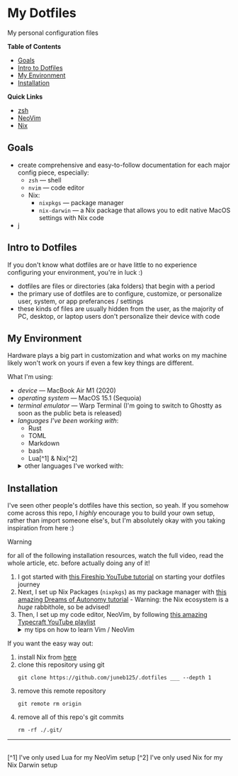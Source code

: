 # My Dotfiles
My personal configuration files

**Table of Contents**
* [Goals](#goals)
* [Intro to Dotfiles](#intro-to-dotfiles)
* [My Environment](#my-environment)
* [Installation](#installation)

**Quick Links**
* [zsh](https://github.com/juneb125/.dotfiles/tree/main/.zshrc)
* [NeoVim](https://github.com/juneb125/.dotfiles/tree/main/.config/nvim)
* [Nix](https://github.com/juneb125/.dotfiles/tree/main/.config/nix-darwin)

## Goals
* create comprehensive and easy-to-follow documentation for each major config piece, especially:
    * `zsh` &mdash; shell
    * `nvim` &mdash; code editor
    * Nix:
        * `nixpkgs` &mdash; package manager
        * `nix-darwin` &mdash; a Nix package that allows you to edit native MacOS settings with Nix code
* j

## Intro to Dotfiles
If you don't know what dotfiles are or have little to no experience configuring your environment, you're in luck :)<br/>
* dotfiles are files or directories (aka folders) that begin with a period
* the primary use of dotfiles are to configure, customize, or personalize user, system, or app preferances / settings
* these kinds of files are usually hidden from the user, as the majority of PC, desktop, or laptop users don't personalize their device with code 

## My Environment
Hardware plays a big part in customization and what works on my machine likely won't work on yours if even a few key things are different.

What I'm using:
* *device* &mdash; MacBook Air M1 (2020)
* *operating system* &mdash; MacOS 15.1 (Sequoia)
* *terminal emulator* &mdash; Warp Terminal (I'm going to switch to Ghostty as soon as the public beta is released)
* *languages I've been working with*:
    * Rust
    * TOML
    * Markdown
    * bash
    * Lua[^1] & Nix[^2]
    <details>
        <summary>other languages I've worked with:</summary>
        <ul>
            <li>HTML5 & CSS3</li>
            <li>JavaScript</li>
            <li>TypeScript</li>
            <li>React (JSX and TSX)</li>
            <li>Swift & SwiftUI</li>
            <li>JSON & YAML</li>
        </ul>
    </details>

## Installation
I've seen other people's dotfiles have this section, so yeah. If you somehow come across this repo, I *highly* encourage you to build your own setup, rather than import someone else's, but I'm absolutely okay with you taking inspiration from here :)<br/>

> [!WARNING]
> for all of the following installation resources, watch the full video, read the whole article, etc. before actually doing any of it!

1. I got started with [this Fireship YouTube tutorial](https://youtube.com/watch?v=r_MpUP6aKiQ) on starting your dotfiles journey
2. Next, I set up Nix Packages (`nixpkgs`) as my package manager with [this amazing Dreams of Autonomy tutorial](https://youtube.com/watch?v=Z8BL8mdzWHI) - Warning: the Nix ecosystem is a *huge* rabbithole, so be advised!
3. Then, I set up my code editor, NeoVim, by following [this amazing Typecraft YouTube playlist](https://www.youtube.com/playlist?list=PLsz00TDipIffreIaUNk64KxTIkQaGguqn)
    <details>
        <summary>my tips on how to learn Vim / NeoVim</summary>
        <ol>
            <li> learn the basic Vim motions (how to move around a file and around a workspace), especially how to exit Vim :)</li>
            <li> turn on "Vim mode" in your current code editor</li>
            <li> when you feel comfortable with the motions, start using Vim (the regular Vim) in your terminal</li>
            <li> when you feel really comfortable using Vim in your terminal, download NeoVim if you want</li>
        </ol>
        <p>Learning Vim might seem super overwhelming, but if you practice consistently, you'll be amazing :)</p>
        <p>I believe in you! <3</p>
    </details>

If you want the easy way out:
1. install Nix from [here](https://nixos.org/download/)
2. clone this repository using git
    ```
    git clone https://github.com/juneb125/.dotfiles ___ --depth 1
    ```
3. remove this remote repository
    ```
    git remote rm origin
    ```
4. remove all of this repo's git commits
    ```
    rm -rf ./.git/
    ```
<hr/>
<br/>
[^1] I've only used Lua for my NeoVim setup
[^2] I've only used Nix for my Nix Darwin setup

